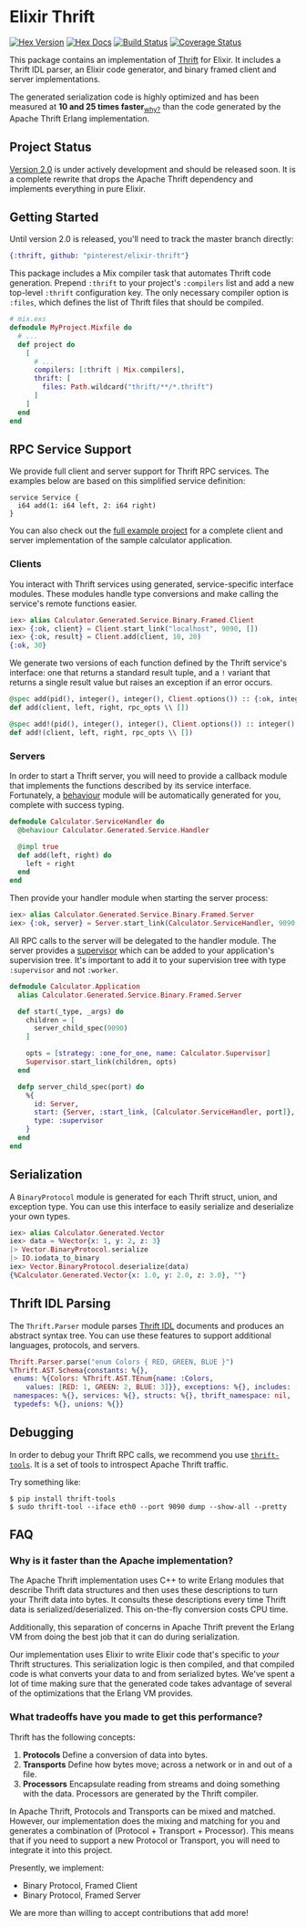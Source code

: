 # Elixir Thrift

[![Hex Version](https://img.shields.io/hexpm/v/thrift.svg)](https://hex.pm/packages/thrift)
[![Hex Docs](https://img.shields.io/badge/docs-hexpm-blue.svg)](https://hexdocs.pm/thrift/)
[![Build Status](https://travis-ci.org/pinterest/elixir-thrift.svg?branch=master)](https://travis-ci.org/pinterest/elixir-thrift)
[![Coverage Status](https://coveralls.io/repos/pinterest/elixir-thrift/badge.svg?branch=master)](https://coveralls.io/github/pinterest/elixir-thrift?branch=master)

This package contains an implementation of [Thrift](https://thrift.apache.org/)
for Elixir. It includes a Thrift IDL parser, an Elixir code generator, and
binary framed client and server implementations.

The generated serialization code is highly optimized and has been measured at
**10 and 25 times faster**<sub>[why?](#why-is-it-faster-than-the-apache-implementation)</sub>
than the code generated by the Apache Thrift Erlang implementation.

## Project Status

[Version 2.0](https://github.com/pinterest/elixir-thrift/milestone/1) is under
actively development and should be released soon. It is a complete rewrite
that drops the Apache Thrift dependency and implements everything in pure
Elixir.

## Getting Started

Until version 2.0 is released, you'll need to track the master branch
directly:

```elixir
{:thrift, github: "pinterest/elixir-thrift"}
```

This package includes a Mix compiler task that automates Thrift code
generation. Prepend `:thrift` to your project's `:compilers` list and add a
new top-level `:thrift` configuration key. The only necessary compiler option
is `:files`, which defines the list of Thrift files that should be compiled.

```elixir
# mix.exs
defmodule MyProject.Mixfile do
  # ...
  def project do
    [
      # ...
      compilers: [:thrift | Mix.compilers],
      thrift: [
        files: Path.wildcard("thrift/**/*.thrift")
      ]
    ]
  end
end
```

## RPC Service Support

We provide full client and server support for Thrift RPC services. The examples
below are based on this simplified service definition:

```thrift
service Service {
  i64 add(1: i64 left, 2: i64 right)
}
```

You can also check out the [full example project](example/) for a complete
client and server implementation of the sample calculator application.

### Clients

You interact with Thrift services using generated, service-specific interface
modules. These modules handle type conversions and make calling the service's
remote functions easier.

```elixir
iex> alias Calculator.Generated.Service.Binary.Framed.Client
iex> {:ok, client} = Client.start_link("localhost", 9090, [])
iex> {:ok, result} = Client.add(client, 10, 20)
{:ok, 30}
```

We generate two versions of each function defined by the Thrift service's
interface: one that returns a standard result tuple, and a `!` variant that
returns a single result value but raises an exception if an error occurs.

```elixir
@spec add(pid(), integer(), integer(), Client.options()) :: {:ok, integer()} | {:error, any()}
def add(client, left, right, rpc_opts \\ [])

@spec add!(pid(), integer(), integer(), Client.options()) :: integer()
def add!(client, left, right, rpc_opts \\ [])
```

### Servers

In order to start a Thrift server, you will need to provide a callback module
that implements the functions described by its service interface. Fortunately,
a [behaviour] module will be automatically generated for you, complete with
success typing.

```elixir
defmodule Calculator.ServiceHandler do
  @behaviour Calculator.Generated.Service.Handler

  @impl true
  def add(left, right) do
    left + right
  end
end
```

Then provide your handler module when starting the server process:

```elixir
iex> alias Calculator.Generated.Service.Binary.Framed.Server
iex> {:ok, server} = Server.start_link(Calculator.ServiceHandler, 9090, [])
```

All RPC calls to the server will be delegated to the handler module. The server
provides a [supervisor] which can be added to your application's supervision
tree. It's important to add it to your supervision tree with type `:supervisor`
and not `:worker`.

```elixir
defmodule Calculator.Application
  alias Calculator.Generated.Service.Binary.Framed.Server

  def start(_type, _args) do
    children = [
      server_child_spec(9090)
    ]

    opts = [strategy: :one_for_one, name: Calculator.Supervisor]
    Supervisor.start_link(children, opts)
  end

  defp server_child_spec(port) do
    %{
      id: Server,
      start: {Server, :start_link, [Calculator.ServiceHandler, port]},
      type: :supervisor
    }
  end
end
```

[behaviour]: https://elixir-lang.org/getting-started/typespecs-and-behaviours.html#behaviours
[supervisor]: https://elixir-lang.org/getting-started/mix-otp/supervisor-and-application.html

## Serialization

A `BinaryProtocol` module is generated for each Thrift struct, union, and
exception type. You can use this interface to easily serialize and deserialize
your own types.

```elixir
iex> alias Calculator.Generated.Vector
iex> data = %Vector{x: 1, y: 2, z: 3}
|> Vector.BinaryProtocol.serialize
|> IO.iodata_to_binary
iex> Vector.BinaryProtocol.deserialize(data)
{%Calculator.Generated.Vector{x: 1.0, y: 2.0, z: 3.0}, ""}
```

## Thrift IDL Parsing

The `Thrift.Parser` module parses [Thrift IDL][idl] documents and produces an
abstract syntax tree. You can use these features to support additional
languages, protocols, and servers.

```elixir
Thrift.Parser.parse("enum Colors { RED, GREEN, BLUE }")
%Thrift.AST.Schema{constants: %{},
 enums: %{Colors: %Thrift.AST.TEnum{name: :Colors,
    values: [RED: 1, GREEN: 2, BLUE: 3]}}, exceptions: %{}, includes: [],
 namespaces: %{}, services: %{}, structs: %{}, thrift_namespace: nil,
 typedefs: %{}, unions: %{}}
```

[idl]: https://thrift.apache.org/docs/idl

## Debugging

In order to debug your Thrift RPC calls, we recommend you use [`thrift-tools`](https://github.com/pinterest/thrift-tools). It is a set of tools to introspect Apache Thrift traffic.

Try something like:

```
$ pip install thrift-tools
$ sudo thrift-tool --iface eth0 --port 9090 dump --show-all --pretty
```

## FAQ

### Why is it faster than the Apache implementation?

The Apache Thrift implementation uses C++ to write Erlang modules that describe
Thrift data structures and then uses these descriptions to turn your Thrift
data into bytes. It consults these descriptions every time Thrift data is
serialized/deserialized. This on-the-fly conversion costs CPU time.

Additionally, this separation of concerns in Apache Thrift prevent the Erlang
VM from doing the best job that it can do during serialization.

Our implementation uses Elixir to write Elixir code that's specific to _your_
Thrift structures. This serialization logic is then compiled, and that compiled
code is what converts your data to and from serialized bytes. We've spent a lot
of time making sure that the generated code takes advantage of several of the
optimizations that the Erlang VM provides.

### What tradeoffs have you made to get this performance?

Thrift has the following concepts:

1. **Protocols** Define a conversion of data into bytes.
2. **Transports** Define how bytes move; across a network or in and out of a file.
3. **Processors** Encapsulate reading from streams and doing something with the data. Processors are generated by the Thrift compiler.

In Apache Thrift, Protocols and Transports can be mixed and matched. However,
our implementation does the mixing and matching for you and generates a
combination of (Protocol + Transport + Processor). This means that if you need
to support a new Protocol or Transport, you will need to integrate it into this
project.

Presently, we implement:

* Binary Protocol, Framed Client
* Binary Protocol, Framed Server

We are more than willing to accept contributions that add more!
